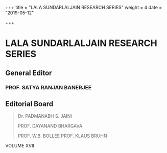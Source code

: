 +++
title = "LALA SUNDARLALJAIN   RESEARCH SERIES"
weight = 4
date = "2019-05-12"

+++



# LALA SUNDARLALJAIN   RESEARCH SERIES 



## General Editor 



### PROF. SATYA RANJAN BANERJEE 





## Editorial Board 

> Dr. PADMANABH S. JAINI 
>
> PROF. DAYANAND BHARGAVA 
>
> PROF. W.B. BOLLEE PROF. KLAUS BRUHN 













VOLUME XVII